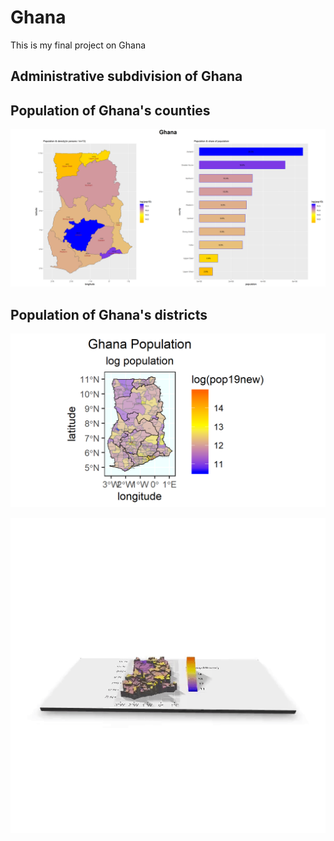 # Ghana

This is my final project on Ghana

## Administrative subdivision of Ghana

## Population of Ghana's counties
![](GHANA_Task11.png)


## Population of Ghana's districts

![](ghana_pop19_sub6.png)

![](3dgif.gif)
